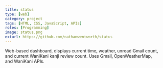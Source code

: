 ```yaml
---
title: status
type: [web]
category: project
tags: [HTML, CSS, JavaScript, APIs]
roles: [Programming]
image: status.png
exturl: https://github.com/nathanwentworth/status
---
```

Web-based dashboard, displays current time, weather, unread Gmail count, and current WaniKani kanji review count. Uses Gmail, OpenWeatherMap, and WaniKani APIs.